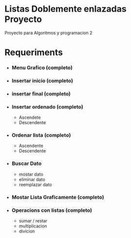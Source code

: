 # Listas Doblemente enlazadas Proyecto
Proyecto para Algoritmos y programacion 2

# Requeriments 
- ### Menu Grafico (completo)
- ### Insertar inicio (completo)
- ### insertar final (completo)
- ### Insertar ordenado (completo)
    - Ascendete
    - Descendente

- ### Ordenar lista (completo)
    - Ascendente
    - Descendente

- ### Buscar Dato 
    - mostar dato
    - eliminar dato
    - reemplazar dato

- ### Mostar Lista Graficamente (completo)
- ### Operacions con listas (completo)
    - sumar / restar
    - multiplicacion
    - divicion

